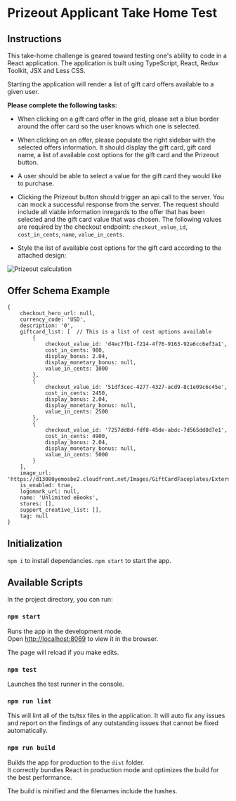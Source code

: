 # Prizeout Applicant Take Home Test

## Instructions
This take-home challenge is geared toward testing one's ability to code in a React application. The application is built using TypeScript, React, Redux Toolkit, JSX and Less CSS.

Starting the application will render a list of gift card offers available to a given user.

**Please complete the following tasks:**

- When clicking on a gift card offer in the grid, please set a blue border around the offer card so the user knows which one is selected.

- When clicking on an offer, please populate the right sidebar with the selected offers information. It should display the gift card, gift card name, a list of available cost options for the gift card and the Prizeout button. 

- A user should be able to select a value for the gift card they would like to purchase.

- Clicking the Prizeout button should trigger an api call to the server. You can mock a successful response from the server. The request should include all viable information inregards to the offer that has been selected and the gift card value that was chosen. The following values are required by the checkout endpoint: `checkout_value_id`, `cost_in_cents`, `name`, `value_in_cents`. 

- Style the list of available cost options for the gift card according to the attached design:

![Prizeout calculation](https://assets.prizeout.com/temp/code-challenge/calculation-section.png)



## Offer Schema Example

```
{
    checkout_hero_url: null,
    currency_code: 'USD',
    description: '0',
    giftcard_list: [  // This is a list of cost options available
        {
            checkout_value_id: 'd4ec7fb1-f214-4f76-9163-92a6cc6ef3a1',
            cost_in_cents: 980,
            display_bonus: 2.04,
            display_monetary_bonus: null,
            value_in_cents: 1000
        },
        {
            checkout_value_id: '51df3cec-4277-4327-acd9-8c1e09c6c45e',
            cost_in_cents: 2450,
            display_bonus: 2.04,
            display_monetary_bonus: null,
            value_in_cents: 2500
        },
        {
            checkout_value_id: '7257dd8d-fdf8-45de-abdc-7d565dd0d7e1',
            cost_in_cents: 4900,
            display_bonus: 2.04,
            display_monetary_bonus: null,
            value_in_cents: 5000
        }
    ],
    image_url: 'https://d13080yemosbe2.cloudfront.net/Images/GiftCardFaceplates/External/EBOOKUL_fp01.png',
    is_enabled: true,
    logomark_url: null,
    name: 'Unlimited eBooks',
    stores: [],
    support_creative_list: [],
    tag: null
}
```

## Initialization
`npm i` to install dependancies.
`npm start` to start the app.

## Available Scripts

In the project directory, you can run:

### `npm start`

Runs the app in the development mode.<br />
Open [http://localhost:8069](http://localhost:8069) to view it in the browser.

The page will reload if you make edits.

### `npm test`

Launches the test runner in the console.

### `npm run lint`

This will lint all of the ts/tsx files in the application. It will auto fix any issues and report on the findings of any outstanding issues that cannot be fixed automatically.

### `npm run build`

Builds the app for production to the `dist` folder.<br />
It correctly bundles React in production mode and optimizes the build for the best performance.

The build is minified and the filenames include the hashes.

